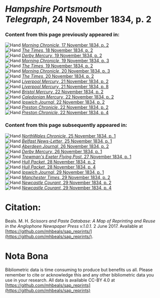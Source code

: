 # *Hampshire Portsmouth Telegraph*, 24 November 1834, p. 2  
  
### Content from this page previously appeared in:  
![Hand](http://scissorsandpaste.net/wp-content/uploads/2017/06/smallhandpointer.png) [*Morning Chronicle*, 17 November 1834, p. 2](https://mhbeals.github.io/sap_html/Morning-Chronicle/Morning-Chronicle-17-November-1834-p-2)  
![Hand](http://scissorsandpaste.net/wp-content/uploads/2017/06/smallhandpointer.png) [*The Times*, 18 November 1834, p. 2](https://mhbeals.github.io/sap_html/The-Times/The-Times-18-November-1834-p-2)  
![Hand](http://scissorsandpaste.net/wp-content/uploads/2017/06/smallhandpointer.png) [*Derby Mercury*, 19 November 1834, p. 2](https://mhbeals.github.io/sap_html/Derby-Mercury/Derby-Mercury-19-November-1834-p-2)  
![Hand](http://scissorsandpaste.net/wp-content/uploads/2017/06/smallhandpointer.png) [*Morning Chronicle*, 19 November 1834, p. 3](https://mhbeals.github.io/sap_html/Morning-Chronicle/Morning-Chronicle-19-November-1834-p-3)  
![Hand](http://scissorsandpaste.net/wp-content/uploads/2017/06/smallhandpointer.png) [*The Times*, 19 November 1834, p. 2](https://mhbeals.github.io/sap_html/The-Times/The-Times-19-November-1834-p-2)  
![Hand](http://scissorsandpaste.net/wp-content/uploads/2017/06/smallhandpointer.png) [*Morning Chronicle*, 20 November 1834, p. 3](https://mhbeals.github.io/sap_html/Morning-Chronicle/Morning-Chronicle-20-November-1834-p-3)  
![Hand](http://scissorsandpaste.net/wp-content/uploads/2017/06/smallhandpointer.png) [*The Times*, 20 November 1834, p. 2](https://mhbeals.github.io/sap_html/The-Times/The-Times-20-November-1834-p-2)  
![Hand](http://scissorsandpaste.net/wp-content/uploads/2017/06/smallhandpointer.png) [*Liverpool Mercury*, 21 November 1834, p. 2](https://mhbeals.github.io/sap_html/Liverpool-Mercury/Liverpool-Mercury-21-November-1834-p-2)  
![Hand](http://scissorsandpaste.net/wp-content/uploads/2017/06/smallhandpointer.png) [*Liverpool Mercury*, 21 November 1834, p. 8](https://mhbeals.github.io/sap_html/Liverpool-Mercury/Liverpool-Mercury-21-November-1834-p-8)  
![Hand](http://scissorsandpaste.net/wp-content/uploads/2017/06/smallhandpointer.png) [*Bristol Mercury*, 22 November 1834, p. 2](https://mhbeals.github.io/sap_html/Bristol-Mercury/Bristol-Mercury-22-November-1834-p-2)  
![Hand](http://scissorsandpaste.net/wp-content/uploads/2017/06/smallhandpointer.png) [*Caledonian Mercury*, 22 November 1834, p. 2](https://mhbeals.github.io/sap_html/Caledonian-Mercury/Caledonian-Mercury-22-November-1834-p-2)  
![Hand](http://scissorsandpaste.net/wp-content/uploads/2017/06/smallhandpointer.png) [*Ipswich Journal*, 22 November 1834, p. 2](https://mhbeals.github.io/sap_html/Ipswich-Journal/Ipswich-Journal-22-November-1834-p-2)  
![Hand](http://scissorsandpaste.net/wp-content/uploads/2017/06/smallhandpointer.png) [*Preston Chronicle*, 22 November 1834, p. 2](https://mhbeals.github.io/sap_html/Preston-Chronicle/Preston-Chronicle-22-November-1834-p-2)  
![Hand](http://scissorsandpaste.net/wp-content/uploads/2017/06/smallhandpointer.png) [*Preston Chronicle*, 22 November 1834, p. 4](https://mhbeals.github.io/sap_html/Preston-Chronicle/Preston-Chronicle-22-November-1834-p-4)  
  
### Content from this page subsequently appeared in:  
![Hand](http://scissorsandpaste.net/wp-content/uploads/2017/06/smallhandpointer.png) [*NorthWales Chronicle*, 25 November 1834, p. 1](https://mhbeals.github.io/sap_html/NorthWales-Chronicle/NorthWales-Chronicle-25-November-1834-p-1)  
![Hand](http://scissorsandpaste.net/wp-content/uploads/2017/06/smallhandpointer.png) [*Belfast News-Letter*, 25 November 1834, p. 1](https://mhbeals.github.io/sap_html/Belfast-News-Letter/Belfast-News-Letter-25-November-1834-p-1)  
![Hand](http://scissorsandpaste.net/wp-content/uploads/2017/06/smallhandpointer.png) [*Aberdeen Journal*, 26 November 1834, p. 2](https://mhbeals.github.io/sap_html/Aberdeen-Journal/Aberdeen-Journal-26-November-1834-p-2)  
![Hand](http://scissorsandpaste.net/wp-content/uploads/2017/06/smallhandpointer.png) [*Derby Mercury*, 26 November 1834, p. 1](https://mhbeals.github.io/sap_html/Derby-Mercury/Derby-Mercury-26-November-1834-p-1)  
![Hand](http://scissorsandpaste.net/wp-content/uploads/2017/06/smallhandpointer.png) [*Trewman's Exeter Flying Post*, 27 November 1834, p. 1](https://mhbeals.github.io/sap_html/Trewman's-Exeter-Flying-Post/Trewman's-Exeter-Flying-Post-27-November-1834-p-1)  
![Hand](http://scissorsandpaste.net/wp-content/uploads/2017/06/smallhandpointer.png) [*Hull Packet*, 28 November 1834, p. 2](https://mhbeals.github.io/sap_html/Hull-Packet/Hull-Packet-28-November-1834-p-2)  
![Hand](http://scissorsandpaste.net/wp-content/uploads/2017/06/smallhandpointer.png) [*Hull Packet*, 28 November 1834, p. 4](https://mhbeals.github.io/sap_html/Hull-Packet/Hull-Packet-28-November-1834-p-4)  
![Hand](http://scissorsandpaste.net/wp-content/uploads/2017/06/smallhandpointer.png) [*Ipswich Journal*, 29 November 1834, p. 1](https://mhbeals.github.io/sap_html/Ipswich-Journal/Ipswich-Journal-29-November-1834-p-1)  
![Hand](http://scissorsandpaste.net/wp-content/uploads/2017/06/smallhandpointer.png) [*Manchester Times*, 29 November 1834, p. 2](https://mhbeals.github.io/sap_html/Manchester-Times/Manchester-Times-29-November-1834-p-2)  
![Hand](http://scissorsandpaste.net/wp-content/uploads/2017/06/smallhandpointer.png) [*Newcastle Courant*, 29 November 1834, p. 2](https://mhbeals.github.io/sap_html/Newcastle-Courant/Newcastle-Courant-29-November-1834-p-2)  
![Hand](http://scissorsandpaste.net/wp-content/uploads/2017/06/smallhandpointer.png) [*Newcastle Courant*, 29 November 1834, p. 4](https://mhbeals.github.io/sap_html/Newcastle-Courant/Newcastle-Courant-29-November-1834-p-4)  


# Citation: 

Beals. M. H. *Scissors and Paste Database: A Map of Reprinting and Reuse in the Anglophone Newspaper Press v.1.0.1.* 2 June 2017. Available at [https://github.com/mhbeals/sap_reprints/](https://github.com/mhbeals/sap_reprints/). 

# Nota Bona

Bibliometric data is time consuming to produce but benefits us all. Please remember to cite or acknowledge this and any other bibliometric data you use in your research. All data is available CC-BY 4.0 at [https://github.com/mhbeals/sap_reprints](https://github.com/mhbeals/sap_reprints)